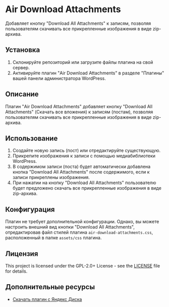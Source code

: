 # Air Download Attachments

Добавляет кнопку "Download All Attachments" к записям, позволяя пользователям скачивать все прикрепленные изображения в виде zip-архива.

## Установка

1. Склонируйте репозиторий или загрузите файлы плагина на свой сервер.
2. Активируйте плагин "Air Download Attachments" в разделе "Плагины" вашей панели администратора WordPress.

## Описание

Плагин "Air Download Attachments" добавляет кнопку "Download All Attachments" (Скачать все вложения) к записям (постам), позволяя пользователям скачивать все прикрепленные изображения в виде zip-архива.

## Использование

1. Создайте новую запись (пост) или отредактируйте существующую.
2. Прикрепите изображения к записи с помощью медиабиблиотеки WordPress.
3. В содержимом записи (поста) будет автоматически добавлена кнопка "Download All Attachments" после содержимого, если к записи прикреплены изображения.
4. При нажатии на кнопку "Download All Attachments" пользователю будет предложено скачать все прикрепленные изображения в виде zip-архива.

## Конфигурация

Плагин не требует дополнительной конфигурации. Однако, вы можете настроить внешний вид кнопки "Download All Attachments", отредактировав файл стилей плагина `air-download-attachments.css`, расположенный в папке `assets/css` плагина.

## Лицензия

This project is licensed under the GPL-2.0+ License - see the [LICENSE](LICENSE) file for details.

## Дополнительные ресурсы

- [Скачать плагин с Яндекс Диска](https://disk.yandex.ru/d/T4X7BY4W41s3ng)
